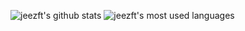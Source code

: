 ![jeezft's github stats](https://github-readme-stats.vercel.app/api?username=jeezft&count_private=true)
![jeezft's most used languages](https://github-readme-stats.anuraghazra1.vercel.app/api/top-langs/?username=jeezft&count_private=true)
